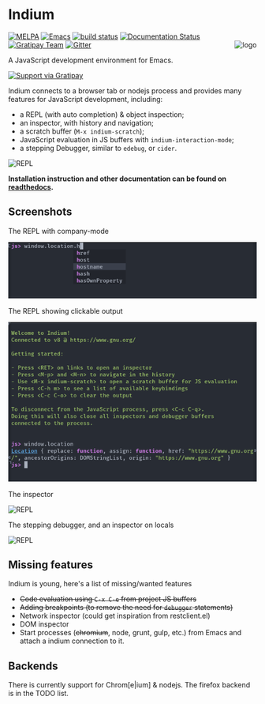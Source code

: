 # Indium
[![MELPA](https://melpa.org/packages/indium-badge.svg)](https://melpa.org/#/indium)
[![Emacs](https://img.shields.io/badge/Emacs-25-8e44bd.svg)](https://www.gnu.org/software/emacs/)
[![build status](http://gitlab.petton.fr/nico/Indium/badges/master/build.svg)](http://gitlab.petton.fr/nico/Indium/commits/master)
[![Documentation Status](https://readthedocs.org/projects/indium/badge/?version=latest)](http://indium.readthedocs.io/en/latest/?badge=latest)
[![Gratipay Team](https://img.shields.io/gratipay/team/indium.svg?maxAge=2592000)](https://gratipay.com/indium/)
[![Gitter](https://badges.gitter.im/Join%20Chat.svg)](https://gitter.im/indium-emacs?utm_source=badge&utm_medium=badge&utm_campaign=pr-badge&utm_content=badge)
<img align="right" src="img/indium.png" alt="logo">

A JavaScript development environment for Emacs.

[![Support via Gratipay](https://cdn.rawgit.com/gratipay/gratipay-badge/2.3.0/dist/gratipay.png)](https://gratipay.com/NicolasPetton/)

Indium connects to a browser tab or nodejs process and provides many features for
JavaScript development, including:

- a REPL (with auto completion) & object inspection;
- an inspector, with history and navigation;
- a scratch buffer (`M-x indium-scratch`);
- JavaScript evaluation in JS buffers with `indium-interaction-mode`;
- a stepping Debugger, similar to `edebug`, or `cider`.

![REPL](./screenshots/debugger.gif)

**Installation instruction and other documentation can be found on [readthedocs](https://indium.readthedocs.io).**

## Screenshots

The REPL with company-mode

![REPL](./screenshots/repl.png)

The REPL showing clickable output

![REPL](./screenshots/repl2.png)

The inspector

![REPL](./screenshots/inspector.png)

The stepping debugger, and an inspector on locals

![REPL](./screenshots/debugger.png)

## Missing features

Indium is young, here's a list of missing/wanted features

- ~~Code evaluation using `C-x C-e` from project JS buffers~~
- ~~Adding breakpoints (to remove the need for `debugger` statements)~~
- Network inspector (could get inspiration from restclient.el)
- DOM inspector
- Start processes (~~chromium~~, node, grunt, gulp, etc.) from Emacs and attach a
  indium connection to it.

## Backends

There is currently support for Chrom[e|ium] & nodejs.  The firefox backend is
in the TODO list.


